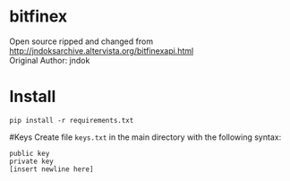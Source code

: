 bitfinex
========
Open source ripped and changed from http://jndoksarchive.altervista.org/bitfinexapi.html <br>Original Author: jndok

# Install
```pip install -r requirements.txt```

#Keys
Create file ```keys.txt``` in the main directory with the following syntax:

    public key
    private key
    [insert newline here]


